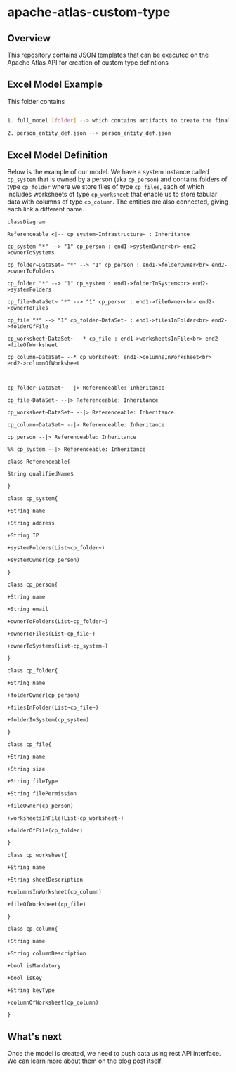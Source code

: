 # apache-atlas-custom-type

## Overview
This repository contains JSON templates that can be executed on the Apache Atlas API for creation of custom type defintions 


## Excel Model Example

This folder contains
```bash

1. full_model [folder] --> which contains artifacts to create the final model in Apache Atlas.

2. person_entity_def.json --> person_entity_def.json

```


## Excel Model Definition

Below is the example of our model. We have a system instance called `cp_system` that is owned by a person (aka `cp_person`) and contains folders of type `cp_folder` where we store files of type `cp_files`, each of which includes worksheets of type `cp_worksheet` that enable us to store tabular data with columns of type `cp_column`. The entities are also connected, giving each link a different name.

  

```mermaid
classDiagram

Referenceable <|-- cp_system~Infrastructure~ : Inheritance

cp_system "*" --> "1" cp_person : end1->systemOwner<br> end2->ownerToSystems

cp_folder~DataSet~ "*" --> "1" cp_person : end1->folderOwner<br> end2->ownerToFolders

cp_folder "*" --> "1" cp_system : end1->folderInSystem<br> end2->systemFolders

cp_file~DataSet~ "*" --> "1" cp_person : end1->fileOwner<br> end2->ownerToFiles

cp_file "*" --> "1" cp_folder~DataSet~ : end1->filesInFolder<br> end2->folderOfFile

cp_worksheet~DataSet~ --* cp_file : end1->worksheetsInFile<br> end2->fileOfWorksheet

cp_column~DataSet~ --* cp_worksheet: end1->columnsInWorksheet<br> end2->columnOfWorksheet

  

cp_folder~DataSet~ --|> Referenceable: Inheritance

cp_file~DataSet~ --|> Referenceable: Inheritance

cp_worksheet~DataSet~ --|> Referenceable: Inheritance

cp_column~DataSet~ --|> Referenceable: Inheritance

cp_person --|> Referenceable: Inheritance

%% cp_system --|> Referenceable: Inheritance

class Referenceable{

String qualifiedName$

}

class cp_system{

+String name

+String address

+String IP

+systemFolders(List~cp_folder~)

+systemOwner(cp_person)

}

class cp_person{

+String name

+String email

+ownerToFolders(List~cp_folder~)

+ownerToFiles(List~cp_file~)

+ownerToSystems(List~cp_system~)

}

class cp_folder{

+String name

+folderOwner(cp_person)

+filesInFolder(List~cp_file~)

+folderInSystem(cp_system)

}

class cp_file{

+String name

+String size

+String fileType

+String filePermission

+fileOwner(cp_person)

+worksheetsInFile(List~cp_worksheet~)

+folderOfFile(cp_folder)

}

class cp_worksheet{

+String name

+String sheetDescription

+columnsInWorksheet(cp_column)

+fileOfWorksheet(cp_file)

}

class cp_column{

+String name

+String columnDescription

+bool isMandatory

+bool isKey

+String keyType

+columnOfWorksheet(cp_column)

}
```
  


## What's next

Once the model is created, we need to push data using rest API interface. We can learn more about them on the blog post itself.
